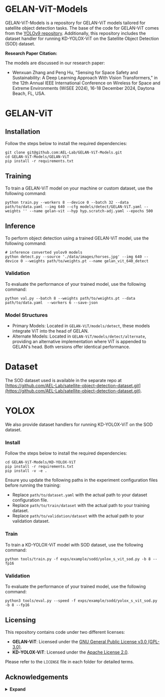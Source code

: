 # GELAN-ViT-Models

GELAN-ViT-Models is a repository for GELAN-ViT models tailored for satellite object detection tasks. The base of the code for GELAN-ViT comes from the [YOLOv9 repository](https://github.com/WongKinYiu/yolov9). Additionally, this repository includes the dataset handler for running KD-YOLOX-ViT on the Satellite Object Detection (SOD) dataset.

**Research Paper Citation:**

The models are discussed in our research paper:
* Wenxuan Zhang and Peng Hu, "Sensing for Space Safety and Sustainability: A Deep Learning Approach With Vision Transformers," in the 12th Annual IEEE International Conference on Wireless for Space and Extreme Environments (WiSEE 2024), 16-18 December 2024, Daytona Beach, FL, USA.

# GELAN-ViT

## Installation
Follow the steps below to install the required dependencies:

```shell
git clone git@github.com:AEL-Lab/GELAN-ViT-Models.git
cd GELAN-ViT-Models/GELAN-ViT
pip install -r requirements.txt
```


## Training

To train a GELAN-ViT model on your machine or custom dataset, use the following command:

``` shell
python train.py --workers 8 --device 0 --batch 32 --data path/to/data.yaml --img 640 --cfg models/detect/GELAN-ViT.yaml --weights '' --name gelan-vit --hyp hyp.scratch-adj.yaml --epochs 500
```

## Inference
To perform object detection using a trained GELAN-ViT model, use the following command:

``` shell
# inference converted yolov9 models
python detect.py --source './data/images/horses.jpg' --img 640 --device 0 --weights path/to/weights.pt --name gelan_vit_640_detect

```


### Validation
To evaluate the performance of your trained model, use the following command:

```shell
python val.py --batch 8 --weights path/to/weights.pt --data path/to/data.yaml  --workers 6 --save-json
```

### Model Structures
- Primary Models: Located in `GELAN-ViT/models/detect`, these models integrate ViT into the head of GELAN.
- Alternate Models: Located in `GELAN-ViT/models/detect/alternate`, providing an alternative implementation where ViT is appended to GELAN's head. Both versions offer identical performance.


# Dataset 
The SOD dataset used is available in the separate repo at [https://github.com/AEL-Lab/satellite-object-detection-dataset.git](https://github.com/AEL-Lab/satellite-object-detection-dataset.git).

# YOLOX

We also provide dataset handlers for running KD-YOLOX-ViT on the SOD dataset.

### Install
Follow the steps below to install the required dependencies:

```shell
cd GELAN-ViT-Models/KD-YOLOX-ViT
pip install -r requirements.txt
pip install -v -e .
```

Ensure you update the following paths in the experiment configuration files before running the training:

- Replace `path/to/dataset.yaml` with the actual path to your dataset configuration file.
- Replace `path/to/train/dataset` with the actual path to your training dataset.
- Replace `path/to/validation/dataset` with the actual path to your validation dataset.

### Train
To train a KD-YOLOX-ViT model with SOD dataset, use the following command:

```shell
python tools/train.py -f exps/example/sodd/yolox_s_vit_sod.py -b 8 --fp16
```
### Validation
To evaluate the performance of your trained model, use the following command:

```shell
python3 tools/eval.py --speed -f exps/example/sodd/yolox_s_vit_sod.py -b 8 --fp16
```

## Licensing

This repository contains code under two different licenses:

- **GELAN-ViT**: Licensed under the [GNU General Public License v3.0 (GPL-3.0)](./GELAN-ViT/LICENSE.md).
- **KD-YOLOX-ViT**: Licensed under the [Apache License 2.0](./KD-YOLOX-ViT/LICENSE).

Please refer to the `LICENSE` file in each folder for detailed terms.

## Acknowledgements

<details><summary> <b>Expand</b> </summary>

* [https://github.com/remaro-network/KD-YOLOX-ViT](https://github.com/remaro-network/KD-YOLOX-ViT)
* [https://github.com/WongKinYiu/yolov9](https://github.com/WongKinYiu/yolov9)
* [https://github.com/AlexeyAB/darknet](https://github.com/AlexeyAB/darknet)
* [https://github.com/WongKinYiu/yolor](https://github.com/WongKinYiu/yolor)
* [https://github.com/WongKinYiu/yolov7](https://github.com/WongKinYiu/yolov7)
* [https://github.com/VDIGPKU/DynamicDet](https://github.com/VDIGPKU/DynamicDet)
* [https://github.com/DingXiaoH/RepVGG](https://github.com/DingXiaoH/RepVGG)
* [https://github.com/ultralytics/yolov5](https://github.com/ultralytics/yolov5)
* [https://github.com/meituan/YOLOv6](https://github.com/meituan/YOLOv6)

</details>

